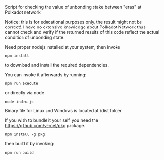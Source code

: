 Script for checking the value of unbonding stake between "eras" at Polkadot network

Notice: this is for educational purposes only, the result might not be correct!. I have no extensive knowledge about Polkadot Network thus cannot check and verify if the returned results of this code reflect the actual condition of unbonding state.


Need proper nodejs installed at your system, then invoke

```
npm install
```

to download and install the required dependencies.


You can invoke it afterwards by running:

```
npm run execute
```

or directly via node

```
node index.js
```

Binary file for Linux and Windows is located at /dist folder

If you wish to bundle it your self, you need the https://github.com/vercel/pkg package.

```
npm install -g pkg
```

then build it by invoking:

```
npm run build
``` 
